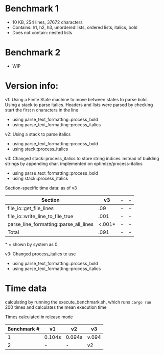 # Benchmark 1

- 10 KB, 254 lines, 37672 characters
- Contains: h1, h2, h3, unordered lists, ordered lists, italics, bold
- Does not contain: nested lists

# Benchmark 2

- WIP

# Version info:

v1: Using a Finite State machine to move between states to parse bold. Using a stack to parse italics. Headers and lists were parsed by checking start the first n characters in the line

- using parse_text_formatting::process_bold
- using parse_text_formatting::process_italics

v2: Using a stack to parse italics

- using parse_text_formatting::process_bold
- using stack::process_italics

v3: Changed stack::process_italics to store string indices instead of building strings by appending char. implemented on optimize/process-italics

- using parse_text_formatting::process_bold
- using stack::process_italics

Section-specific time data: as of v3

| Section                                | v3      | -   | -   |
| -------------------------------------- | ------- | --- | --- |
| file_io::get_file_lines                | .09     | -   | -   |
| file_io::write_line_to_file_true       | .001    | -   | -   |
| parse_line_formatting::parse_all_lines | <.001\* | -   | -   |
| Total                                  | .091    | -   | -   |

\* = shown by system as 0

v3: Changed process_italics to use 
- using parse_text_formatting::process_bold
- using parse_text_formatting::process_italics

# Time data

calculating by running the execute_benchmark.sh, which runs `cargo run` 200 times and calculates the mean execution time

Times calculated in release mode

| Benchmark # | v1     | v2     | v3    |
| ----------- | ------ | ------ | ----- |
| 1           | 0.104s | 0.094s | v.094 |
| 2           | -      | -      | v2    |
